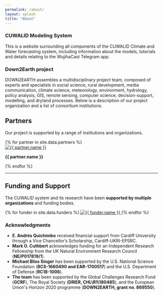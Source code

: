```yaml
---
permalink: /about/
layout: splash
title: "About"
---
```


### CUWALID Modeling System  
This is a website surrounding all components of the CUWALID Climate and Water forecasting system, including information about the models, tutorials and details relating to the WujihaCast Telegram app.

### Down2Earth project  
DOWN2EARTH assembles a multidisciplinary project team, composed of experts and specialists in social science, rural development, media communication, climate science, meteorology, environment, hydrology, policy analysis, GIS, remote sensing, computer science, decision-support, modelling, and dryland processes. Below is a description of our project organization and a list of consortium institutions.

## Partners

Our project is supported by a range of institutions and organizations.  

<link rel="stylesheet" href="/assets/css/about.css">

<div class="partners-container">
  {% for partner in site.data.partners %}
  <div class="partner">
    <a href="{{ partner.url }}" target="_blank">
      <img src="{{ partner.image }}" alt="{{ partner.name }}" class="partner-logo">
    </a>
    <p><strong>{{ partner.name }}</strong></p>
  </div>
  {% endfor %}
</div>

---

## **Funding and Support**  

The CUWALID system and its research have been **supported by multiple organizations** and funding bodies.  

<div class="funders-container">
{% for funder in site.data.funders %}
  <a href="{{ funder.website }}" target="_blank">
    <img src="{{ funder.image }}" alt="{{ funder.name }}" class="funder-logo">
  </a>
{% endfor %}
</div>

### **Acknowledgments**  
- **E. Andrés Quichimbo** received financial support from Cardiff University through a Vice Chancellor’s Scholarship, Cardiff-UKRI-EPSRC.  
- **Mark O. Cuthbert** acknowledges funding for an Independent Research Fellowship from the UK Natural Environment Research Council (**NE/P017819/1**).  
- **Michael Bliss Singer** has been supported by the U.S. National Science Foundation (**BCS-1660490 and EAR-1700517**) and the U.S. Department of Defense (**RC18-1006**).  
- **The team** has been supported by the Global Challenges Research Fund (**GCRF**), The Royal Society (**DRIER, CHL\R1\180485**), and the European Union's Horizon 2020 programme (**DOWN2EARTH, grant no. 869550**).  

